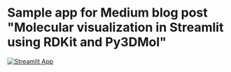 # Sample app for Medium blog post "Molecular visualization in Streamlit using RDKit and Py3DMol"
[![Streamlit App](https://static.streamlit.io/badges/streamlit_badge_black_white.svg)](https://share.streamlit.io/napoles-uach/medium_mol/main/app1.py)



